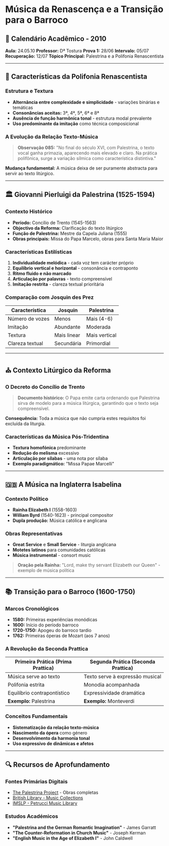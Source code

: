 # Música da Renascença e a Transição para o Barroco

## 📅 Calendário Acadêmico - 2010

**Aula:** 24.05.10
**Professor:** Dª Tostura
**Prova 1:** 28/06
**Intervalo:** 05/07
**Recuperação:** 12/07
**Tópico Principal:** Palestrina e a Polifonia Renascentista

---

## 🎼 Características da Polifonia Renascentista

### Estrutura e Textura

- **Alternância entre complexidade e simplicidade** - variações binárias e temáticas
- **Consonâncias aceitas:** 3ª, 4ª, 5ª, 6ª e 8ª
- **Ausência de função harmônica tonal** - estrutura modal prevalente
- **Uso predominante da imitação** como técnica composicional

### A Evolução da Relação Texto-Música

> **Observação 085:** "No final do século XVI, com Palestrina, o texto vocal ganha primazia, aparecendo mais elevado e claro. Na prática polifônica, surge a variação sílmica como característica distintiva."

**Mudança fundamental:** A música deixa de ser puramente abstracta para servir ao texto litúrgico.

---

## 🏛️ Giovanni Pierluigi da Palestrina (1525-1594)

### Contexto Histórico

- **Período:** Concílio de Trento (1545-1563)
- **Objectivo da Reforma:** Clarificação do texto litúrgico
- **Função de Palestrina:** Mestre da Capela Juliana (1555)
- **Obras principais:** Missa do Papa Marcelo, obras para Santa Maria Maior

### Características Estilísticas

1. **Individualidade melódica** - cada voz tem carácter próprio
2. **Equilíbrio vertical e horizontal** - consonância e contraponto
3. **Ritmo fluido e não marcado**
4. **Articulação por palavras** - texto compreensível
5. **Imitação restrita** - clareza textual prioritária

### Comparação com Josquin des Prez

| Característica  | Josquin     | Palestrina    |
| --------------- | ----------- | ------------- |
| Número de vozes | Menos       | Mais (4-6)    |
| Imitação        | Abundante   | Moderada      |
| Textura         | Mais linear | Mais vertical |
| Clareza textual | Secundária  | Primordial    |

---

## ⛪ Contexto Litúrgico da Reforma

### O Decreto do Concílio de Trento

> **Documento histórico:** O Papa emite carta ordenando que Palestrina sirva de modelo para a música litúrgica, garantindo que o texto seja compreensível.

**Consequência:** Toda a música que não cumpria estes requisitos foi excluída da liturgia.

### Características da Música Pós-Tridentina

- **Textura homofónica** predominante
- **Redução do melisma** excessivo
- **Articulação por sílabas** - uma nota por sílaba
- **Exemplo paradigmático:** "Missa Papae Marcelli"

---

## 🇬🇧 A Música na Inglaterra Isabelina

### Contexto Político

- **Rainha Elizabeth I** (1558-1603)
- **William Byrd** (1540-1623) - principal compositor
- **Dupla produção:** Música católica e anglicana

### Obras Representativas

- **Great Service** e **Small Service** - liturgia anglicana
- **Motetes latinos** para comunidades católicas
- **Música instrumental** - consort music

> **Oração pela Rainha:** "Lord, make thy servant Elizabeth our Queen" - exemplo de música política

---

## 📚 Transição para o Barroco (1600-1750)

### Marcos Cronológicos

- **1580:** Primeiras experiências monódicas
- **1600:** Início do período barroco
- **1720-1750:** Apogeu do barroco tardio
- **1762:** Primeiras óperas de Mozart (aos 7 anos)

### A Revolução da Seconda Prattica

| Primeira Prática (Prima Prattica) | Segunda Prática (Seconda Prattica) |
| --------------------------------- | ---------------------------------- |
| Música serve ao texto             | Texto serve à expressão musical    |
| Polifonia estrita                 | Monodia acompanhada                |
| Equilíbrio contrapontístico       | Expressividade dramática           |
| **Exemplo:** Palestrina           | **Exemplo:** Monteverdi            |

### Conceitos Fundamentais

- **Sistematização da relação texto-música**
- **Nascimento da ópera** como género
- **Desenvolvimento da harmonia tonal**
- **Uso expressivo de dinâmicas e afetos**

---

## 🔍 Recursos de Aprofundamento

### Fontes Primárias Digitais

- [The Palestrina Project](https://www.cpdl.org) - Obras completas
- [British Library - Music Collections](https://www.bl.uk/)
- [IMSLP - Petrucci Music Library](https://imslp.org)

### Estudos Académicos

- **"Palestrina and the German Romantic Imagination"** - James Garratt
- **"The Counter-Reformation in Church Music"** - Joseph Kerman
- **"English Music in the Age of Elizabeth I"** - John Caldwell
